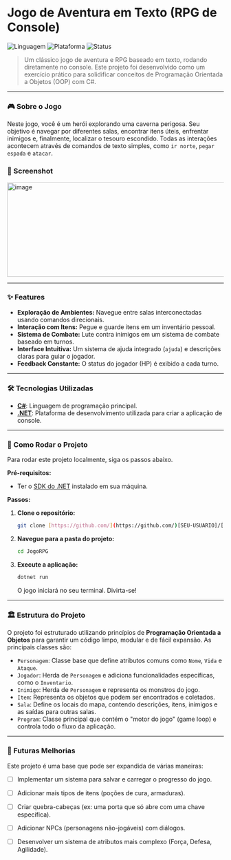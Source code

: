 # Jogo de Aventura em Texto (RPG de Console)

![Linguagem](https://img.shields.io/badge/Linguagem-C%23-blueviolet) ![Plataforma](https://img.shields.io/badge/Plataforma-.NET-blue) ![Status](https://img.shields.io/badge/Status-Em%20Desenvolvimento-yellow)

> Um clássico jogo de aventura e RPG baseado em texto, rodando diretamente no console. Este projeto foi desenvolvido como um exercício prático para solidificar conceitos de Programação Orientada a Objetos (OOP) com C#.

---

### 🎮 Sobre o Jogo

Neste jogo, você é um herói explorando uma caverna perigosa. Seu objetivo é navegar por diferentes salas, encontrar itens úteis, enfrentar inimigos e, finalmente, localizar o tesouro escondido. Todas as interações acontecem através de comandos de texto simples, como `ir norte`, `pegar espada` e `atacar`.

### 📸 Screenshot


<img width="559" height="219" alt="image" src="https://github.com/user-attachments/assets/292dcc2f-0982-4c7a-bc04-6a263664990c" />

---

### ✨ Features

* **Exploração de Ambientes:** Navegue entre salas interconectadas usando comandos direcionais.
* **Interação com Itens:** Pegue e guarde itens em um inventário pessoal.
* **Sistema de Combate:** Lute contra inimigos em um sistema de combate baseado em turnos.
* **Interface Intuitiva:** Um sistema de ajuda integrado (`ajuda`) e descrições claras para guiar o jogador.
* **Feedback Constante:** O status do jogador (HP) é exibido a cada turno.

---

### 🛠️ Tecnologias Utilizadas

* **[C#](https://learn.microsoft.com/pt-br/dotnet/csharp/)**: Linguagem de programação principal.
* **[.NET](https://dotnet.microsoft.com/)**: Plataforma de desenvolvimento utilizada para criar a aplicação de console.

---

### 🚀 Como Rodar o Projeto

Para rodar este projeto localmente, siga os passos abaixo.

**Pré-requisitos:**

* Ter o [SDK do .NET](https://dotnet.microsoft.com/download) instalado em sua máquina.

**Passos:**

1.  **Clone o repositório:**
    ```bash
    git clone [https://github.com/](https://github.com/)[SEU-USUARIO]/[NOME-DO-SEU-REPOSITORIO].git
    ```

2.  **Navegue para a pasta do projeto:**
    ```bash
    cd JogoRPG
    ```

3.  **Execute a aplicação:**
    ```bash
    dotnet run
    ```
    O jogo iniciará no seu terminal. Divirta-se!

---

### 🏛️ Estrutura do Projeto

O projeto foi estruturado utilizando princípios de **Programação Orientada a Objetos** para garantir um código limpo, modular e de fácil expansão. As principais classes são:

* `Personagem`: Classe base que define atributos comuns como `Nome`, `Vida` e `Ataque`.
* `Jogador`: Herda de `Personagem` e adiciona funcionalidades específicas, como o `Inventario`.
* `Inimigo`: Herda de `Personagem` e representa os monstros do jogo.
* `Item`: Representa os objetos que podem ser encontrados e coletados.
* `Sala`: Define os locais do mapa, contendo descrições, itens, inimigos e as saídas para outras salas.
* `Program`: Classe principal que contém o "motor do jogo" (game loop) e controla todo o fluxo da aplicação.

---

### 🌱 Futuras Melhorias

Este projeto é uma base que pode ser expandida de várias maneiras:

- [ ] Implementar um sistema para salvar e carregar o progresso do jogo.
- [ ] Adicionar mais tipos de itens (poções de cura, armaduras).
- [ ] Criar quebra-cabeças (ex: uma porta que só abre com uma chave específica).
- [ ] Adicionar NPCs (personagens não-jogáveis) com diálogos.
- [ ] Desenvolver um sistema de atributos mais complexo (Força, Defesa, Agilidade).

